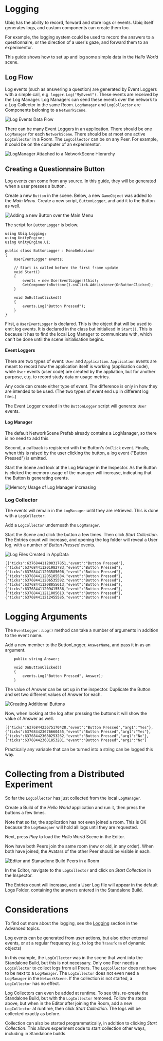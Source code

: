 # Logging

Ubiq has the ability to record, forward and store logs or events. Ubiq itself generates logs, and custom components can create them too.

For example, the logging system could be used to record the answers to a questionnaire, or the direction of a user's gaze, and forward them to an experimentor.

This guide shows how to set up and log some simple data in the *Hello World* scene.

## Log Flow

Log events (such as answering a question) are generated by Event Loggers with a simple call, e.g. `logger.Log("MyEvent")`. These events are received by the Log Manager. Log Managers can send these events over the network to a Log Collector in the same Room. `LogManager` and `LogCollector` are Components beloning to a `NetworkScene`.

![Log Events Data Flow](images/d814b8e2-2a6e-4711-a089-62763e9e3b94.png)

There can be many Event Loggers in an application. There should be one `LogManager` for each `NetworkScene`. There should be at most one active `LogCollector` in a Room. The `LogCollector` can be on any Peer. For example, it could be on the computer of an experimentor.

![LogManager Attached to a NetworkScene Hierarchy](images/324c9e07-ec87-4827-ba6c-74c64eb81d9b.png)

## Creating a Questionnaire Button

Log events can come from any source. In this guide, they will be generated when a user presses a button.

Create a new `Button` in the scene. Below, a new `GameObject` was added to the *Main Menu*. Create a new script, `ButtonLogger`, and add it to the Button as well.

![Adding a new Button over the Main Menu](images/f9a34f6f-d584-41cc-8b07-2c02c9b17602.png)

The script for `ButtonLogger` is below.

```
using Ubiq.Logging;
using UnityEngine;
using UnityEngine.UI;

public class ButtonLogger : MonoBehaviour
{
    UserEventLogger events;

    // Start is called before the first frame update
    void Start()
    {
        events = new UserEventLogger(this);
        GetComponent<Button>().onClick.AddListener(OnButtonClicked);
    }

    void OnButtonClicked()
    {
        events.Log("Button Pressed");
    }
}
```


First, a `UserEventLogger` is declared. This is the object that will be used to emit log events. It is declared in the class but initialiesd in `Start()`. This is because it has to find the local Log Manager to communicate with, which can't be done until the scene initialisation begins.

#### Event Loggers

There are two types of event: `User` and `Application`. `Application` events are meant to record how the application itself is working (application code), while `User` events (user code) are created by the appliation, but for another purpose, e.g. to record study data or usage metrics.

Any code can create either type of event. The difference is only in how they are intended to be used. (The two types of event end up in different log files.)

The Event Logger created in the `ButtonLogger` script will generate `User` events.

#### Log Manager

The default NetworkScene Prefab already contains a LogManager, so there is no need to add this.

Second, a callback is registered with the Button's `OnClick` event. Finally, when this is raised by the user clicking the button, a log event ("Button Pressed") is emitted.

Start the Scene and look at the Log Manager in the Inspector. As the Button is clicked the memory usage of the manager will increase, indicating that the Button is generating events.

![Memory Usage of Log Manager increasing](images/3faa3448-5b19-4959-8034-8352579c7171.png)


### Log Collector

The events will remain in the `LogManager` until they are retrieved. This is done with a `LogCollector`.

Add a `LogCollector` underneath the `LogManager`.

Start the Scene and click the button a few times. Then click *Start Collection*. The Entries count will increase, and opening the log folder will reveal a User log, with a number of *Button Pressed* events.

![Log Files Created in AppData](images/81afbd3b-42c1-419f-998c-1856f3fb36b3.png)

```
[{"ticks":637684411200317851,"event":"Button Pressed"},
{"ticks":637684411201982783,"event":"Button Pressed"},
{"ticks":637684411203585606,"event":"Button Pressed"},
{"ticks":637684411205105584,"event":"Button Pressed"},
{"ticks":637684411206535592,"event":"Button Pressed"},
{"ticks":637684411208055613,"event":"Button Pressed"},
{"ticks":637684411209415586,"event":"Button Pressed"},
{"ticks":637684411211005613,"event":"Button Pressed"},
{"ticks":637684411212455585,"event":"Button Pressed"}
```

# Logging Arguments

The `EventLogger::Log()` method can take a number of arguments in addition to the event name.

Add a new member to the ButtonLogger, `AnswerName`, and pass it in as an argument.

```
    public string Answer;

    void OnButtonClicked()
    {
        events.Log("Button Pressed", Answer);
    }
```

The value of Answer can be set up in the inspector. Duplicate the Button and set two different values of Answer for each.

![Creating Additional Buttons](images/8b7c15e1-9113-448f-ac49-f95893e584ee.png)

Now, when looking at the log after pressing the buttons it will show the value of Answer as well.

```
[{"ticks":637684423675170428,"event":"Button Pressed","arg1":"Yes"},
{"ticks":637684423676660455,"event":"Button Pressed","arg1":"Yes"},
{"ticks":637684423680253262,"event":"Button Pressed","arg1":"No"},
{"ticks":637684423681853281,"event":"Button Pressed","arg1":"No"}
```

Practically any variable that can be turned into a string can be logged this way.


# Collecting from a Distributed Experiment

So far the `LogCollector` has just collected from the local `LogManager`.

Create a Build of the *Hello World* application and run it, then press the buttons a few times.

Note that so far, the application has not even joined a room. This is OK because the `LogManagaer` will hold all logs until they are requested.

Next, press *Play* to load the *Hello World* Scene in the Editor. 

Now have both Peers join the same room (new or old, in any order). When both have joined, the Avatars of the other Peer should be visible in each.

![Editor and Stanadlone Build Peers in a Room](images/5b74ce51-93f7-4707-bce7-451d79186b06.png)

In the Editor, navigate to the `LogCollector` and click on *Start Collection* in the Inspector. 

The Entries count will increase, and a User Log file will appear in the default Logs Folder, containing the answers entered in the Standalone Build.

# Considerations

To find out more about the logging, see the [Logging](eventlogging.md) section in the Advanced topics.

Log events can be generated from user actions, but also other external events, or at a regular frequency (e.g. to log the `Transform` of dynamic objects)

In this example, the `LogCollector` was in the scene that went into the Standalone Build, but this is not necessary. Only one Peer needs a `LogCollector` to collect logs from all Peers. The `LogCollector` does not have to be next to a `LogManager`. The `LogCollector` does not even need a `LogManager` in the `NetworkScene`. If the collection is not started, a `LogCollector` has no effect.

Log Collectors can even be added at runtime. To see this, re-create the Standalone Build, but with the `LogCollector` removed. Follow the steps above, but when in the Editor after joining the Room, add a new `LogCollector` at runtime, then click *Start Collection*. The logs will be collected exactly as before.

Collection can also be started programmatically, in addition to clicking *Start Collection*. This allows experiment code to start collection other ways, including in Standalone builds.


